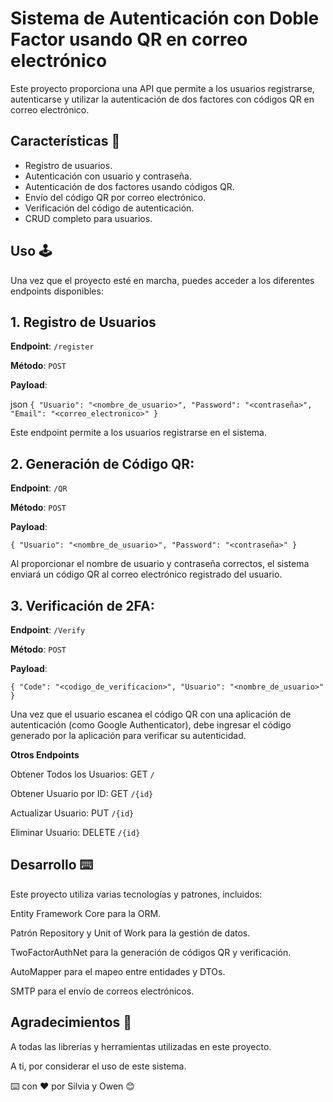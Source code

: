 # Sistema de Autenticación con Doble Factor usando QR en correo electrónico

Este proyecto proporciona una API que permite a los usuarios registrarse, autenticarse y utilizar la autenticación de dos factores con códigos QR en correo electrónico.

## Características 🌟

- Registro de usuarios.
- Autenticación con usuario y contraseña.
- Autenticación de dos factores usando códigos QR.
- Envío del código QR por correo electrónico.
- Verificación del código de autenticación.
- CRUD completo para usuarios.

## Uso 🕹

Una vez que el proyecto esté en marcha, puedes acceder a los diferentes endpoints disponibles:

## 1. Registro de Usuarios

**Endpoint**: `/register`

**Método**: `POST`

**Payload**:

json
`{
    "Usuario": "<nombre_de_usuario>",
    "Password": "<contraseña>",
    "Email": "<correo_electronico>"
}`

Este endpoint permite a los usuarios registrarse en el sistema.

## 2. Generación de Código QR:

**Endpoint**: `/QR`

**Método**: `POST`

**Payload**:

`{
    "Usuario": "<nombre_de_usuario>",
    "Password": "<contraseña>"
}`

Al proporcionar el nombre de usuario y contraseña correctos, el sistema enviará un código QR al correo electrónico registrado del usuario.

## 3. Verificación de 2FA:

**Endpoint**: `/Verify`

**Método**: `POST`

**Payload**:

`{
    "Code": "<codigo_de_verificacion>",
    "Usuario": "<nombre_de_usuario>"
}`

Una vez que el usuario escanea el código QR con una aplicación de autenticación (como Google Authenticator), debe ingresar el código generado por la aplicación para verificar su autenticidad.

**Otros Endpoints**

Obtener Todos los Usuarios: GET `/`

Obtener Usuario por ID: GET `/{id}`

Actualizar Usuario: PUT `/{id}`

Eliminar Usuario: DELETE `/{id}`

## Desarrollo ⌨️
Este proyecto utiliza varias tecnologías y patrones, incluidos:

Entity Framework Core para la ORM.

Patrón Repository y Unit of Work para la gestión de datos.

TwoFactorAuthNet para la generación de códigos QR y verificación.

AutoMapper para el mapeo entre entidades y DTOs.

SMTP para el envío de correos electrónicos.

## Agradecimientos 🎁

A todas las librerías y herramientas utilizadas en este proyecto.

A ti, por considerar el uso de este sistema.

⌨️ con ❤️ por Silvia y Owen 😊
